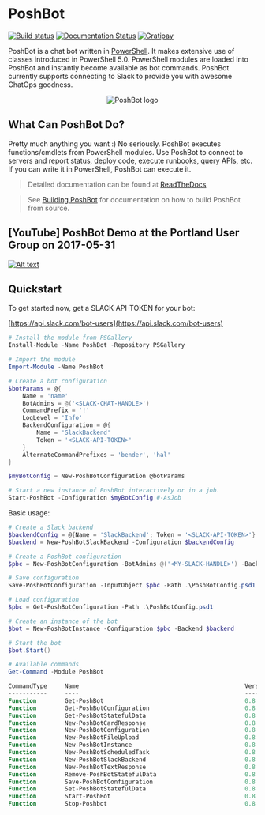 
# PoshBot

[![Build status](https://ci.appveyor.com/api/projects/status/9em7etgtlmeax7gl?svg=true)](https://ci.appveyor.com/project/devblackops/poshbot)
[![Documentation Status](https://readthedocs.org/projects/poshbot/badge/?version=latest)](http://poshbot.readthedocs.io/en/latest/)
[![Gratipay](https://img.shields.io/gratipay/PoshBot.svg)](https://gratipay.com/PoshBot/)

PoshBot is a chat bot written in [PowerShell](https://msdn.microsoft.com/powershell).
It makes extensive use of classes introduced in PowerShell 5.0.
PowerShell modules are loaded into PoshBot and instantly become available as bot commands.
PoshBot currently supports connecting to Slack to provide you with awesome ChatOps goodness.

<p align="center">
  <img src="https://raw.githubusercontent.com/poshbotio/PoshBot/master/Media/poshbot_logo_300_432.png" alt="PoshBot logo"/>
</p>

## What Can PoshBot Do?

Pretty much anything you want :) No seriously.
PoshBot executes functions/cmdlets from PowerShell modules.
Use PoshBot to connect to servers and report status, deploy code, execute runbooks, query APIs, etc.
If you can write it in PowerShell, PoshBot can execute it.

> Detailed documentation can be found at [ReadTheDocs](http://poshbot.readthedocs.io/en/latest/)

> See [Building PoshBot](./building.md) for documentation on how to build PoshBot from source.

## [YouTube] PoshBot Demo at the Portland User Group on 2017-05-31

[![Alt text](https://img.youtube.com/vi/36fkyKYq43c/0.jpg)](https://www.youtube.com/watch?v=36fkyKYq43cV)

## Quickstart

To get started now, get a SLACK-API-TOKEN for your bot:

[https://api.slack.com/bot-users](https://api.slack.com/bot-users)

```powershell
# Install the module from PSGallery
Install-Module -Name PoshBot -Repository PSGallery

# Import the module
Import-Module -Name PoshBot

# Create a bot configuration
$botParams = @{
    Name = 'name'
    BotAdmins = @('<SLACK-CHAT-HANDLE>')
    CommandPrefix = '!'
    LogLevel = 'Info'
    BackendConfiguration = @{
        Name = 'SlackBackend'
        Token = '<SLACK-API-TOKEN>'
    }
    AlternateCommandPrefixes = 'bender', 'hal'
}

$myBotConfig = New-PoshBotConfiguration @botParams

# Start a new instance of PoshBot interactively or in a job.
Start-PoshBot -Configuration $myBotConfig #-AsJob
```

Basic usage:

```powershell
# Create a Slack backend
$backendConfig = @{Name = 'SlackBackend'; Token = '<SLACK-API-TOKEN>'}
$backend = New-PoshBotSlackBackend -Configuration $backendConfig

# Create a PoshBot configuration
$pbc = New-PoshBotConfiguration -BotAdmins @('<MY-SLACK-HANDLE>') -BackendConfiguration $backendConfig

# Save configuration
Save-PoshBotConfiguration -InputObject $pbc -Path .\PoshBotConfig.psd1

# Load configuration
$pbc = Get-PoshBotConfiguration -Path .\PoshBotConfig.psd1

# Create an instance of the bot
$bot = New-PoshBotInstance -Configuration $pbc -Backend $backend

# Start the bot
$bot.Start()

# Available commands
Get-Command -Module PoshBot

CommandType     Name                                               Version    Source
-----------     ----                                               -------    ------
Function        Get-PoshBot                                        0.8.0      poshbot
Function        Get-PoshBotConfiguration                           0.8.0      poshbot
Function        Get-PoshBotStatefulData                            0.8.0      poshbot
Function        New-PoshBotCardResponse                            0.8.0      poshbot
Function        New-PoshBotConfiguration                           0.8.0      poshbot
Function        New-PoshBotFileUpload                              0.8.0      poshbot
Function        New-PoshBotInstance                                0.8.0      poshbot
Function        New-PoshBotScheduledTask                           0.8.0      poshbot
Function        New-PoshBotSlackBackend                            0.8.0      poshbot
Function        New-PoshBotTextResponse                            0.8.0      poshbot
Function        Remove-PoshBotStatefulData                         0.8.0      poshbot
Function        Save-PoshBotConfiguration                          0.8.0      poshbot
Function        Set-PoshBotStatefulData                            0.8.0      poshbot
Function        Start-PoshBot                                      0.8.0      poshbot
Function        Stop-Poshbot                                       0.8.0      poshbot
```
